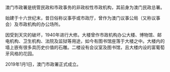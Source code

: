 澳门市政署是统管民政和市政事务的非政权性市政机构，其前身为澳门民政总署。

始建于十六世纪末，昔日俗称议事亭或市政厅，曾作为澳门议事公局（又称议事会）及市政机构的办公场所。

因受到天灾的破坏，1940年进行大修。大楼曾作市政机构办公大楼、博物馆、邮电机构、卫生机构、法院及监狱等用途，如今有图书馆座落于大楼之中。大楼内的墙上嵌有很多具历史价值的石雕。二楼设有会议室及图书馆，且大楼内设的富葡萄牙风格的花园。

2019年1月1日，澳门市政署正式成立。